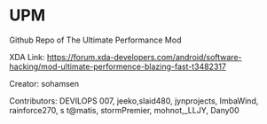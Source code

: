 # UPM

Github Repo of The Ultimate Performance Mod 

XDA Link: https://forum.xda-developers.com/android/software-hacking/mod-ultimate-performence-blazing-fast-t3482317

Creator: sohamsen

Contributors: DEVILOPS 007, jeeko,slaid480, jynprojects, ImbaWind, rainforce270, s t@matis, stormPremier, mohnot,_LLJY, Dany00
